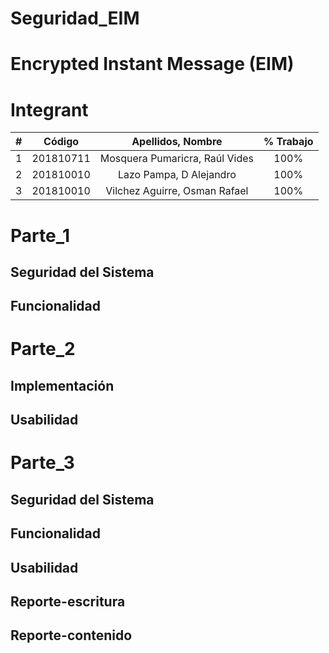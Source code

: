 # Seguridad_EIM
# Encrypted Instant Message (EIM)
# Integrant
|  **#** | **Código** | **Apellidos, Nombre** | **% Trabajo** |
| :---: | :---: | :---: | :---: |
|  1 | 201810711 | Mosquera Pumaricra, Raúl Vides | 100% |
|  2 | 201810010 | Lazo Pampa, D Alejandro | 100% |
|  3 | 201810010 | Vilchez Aguirre, Osman Rafael | 100% |
# Parte_1
## Seguridad del Sistema
## Funcionalidad
# Parte_2
## Implementación
## Usabilidad
# Parte_3
## Seguridad del Sistema
## Funcionalidad
## Usabilidad
## Reporte-escritura
## Reporte-contenido